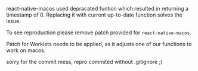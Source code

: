 react-native-macos used depracated funtion which resulted in returning a timestamp of 0. Replacing it with current up-to-date function solves the issue.

To see reproduction please remove patch provided for `react-native-macos`.


Patch for Worklets needs to be applied, as it adjusts one of our functions to work on macos.


sorry for the commit mess, repro commited without .gitignore ;)
